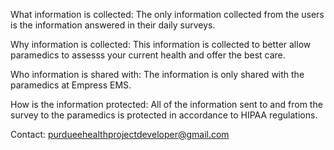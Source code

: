 What information is collected: The only information collected from the users is the information answered in their daily surveys.

Why information is collected: This information is collected to better allow paramedics to assesss your current health and offer the best care.

Who information is shared with: The information is only shared with the paramedics at Empress EMS.

How is the information protected: All of the information sent to and from the survey to the paramedics is protected in accordance to HIPAA regulations.

Contact: purdueehealthprojectdeveloper@gmail.com
